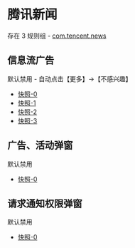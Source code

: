 # 腾讯新闻

存在 3 规则组 - [com.tencent.news](/src/apps/com.tencent.news.ts)

## 信息流广告

默认禁用 - 自动点击【更多】->【不感兴趣】

- [快照-0](https://i.gkd.li/import/12755834)
- [快照-1](https://i.gkd.li/import/12755852)
- [快照-2](https://i.gkd.li/import/12755914)
- [快照-3](https://i.gkd.li/import/12755852)

## 广告、活动弹窗

默认禁用

- [快照-0](https://i.gkd.li/import/12755872)

## 请求通知权限弹窗

默认禁用

- [快照-0](https://i.gkd.li/import/12755824)
